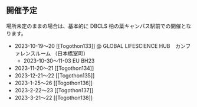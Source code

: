 ## 開催予定

場所未定のままの場合は、基本的に DBCLS 柏の葉キャンパス駅前での開催となります。

* 2023-10-19〜20 [[Togothon133]] @ GLOBAL LIFESCIENCE HUB　カンファレンスルーム （日本橋室町）
    * 2023-10-30〜11-03 EU BH23
* 2023-11-20〜21 [[Togothon134]]
* 2023-12-21〜22 [[Togothon135]]
* 2023-1-25〜26 [[Togothon136]]
* 2023-2-22〜23 [[Togothon137]]
* 2023-3-21〜22 [[Togothon138]]

